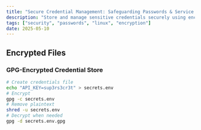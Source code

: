 ```yaml
---
title: "Secure Credential Management: Safeguarding Passwords & Service Keys on Linux"
description: "Store and manage sensitive credentials securely using encryption."
tags: ["security", "passwords", "linux", "encryption"]
date: 2025-05-10
---
```



## **Encrypted Files**

### **GPG-Encrypted Credential Store**
```bash
# Create credentials file
echo "API_KEY=sup3rs3cr3t" > secrets.env
# Encrypt
gpg -c secrets.env
# Remove plaintext
shred -u secrets.env
# Decrypt when needed
gpg -d secrets.env.gpg
```
